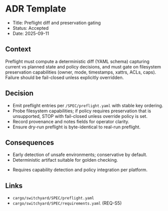 # ADR Template

- Title: Preflight diff and preservation gating
- Status: Accepted
- Date: 2025-09-11

## Context

Preflight must compute a deterministic diff (YAML schema) capturing current vs planned state and policy decisions, and must gate on filesystem preservation capabilities (owner, mode, timestamps, xattrs, ACLs, caps). Failure should be fail-closed unless explicitly overridden.

## Decision

- Emit preflight entries per `/SPEC/preflight.yaml` with stable key ordering.
- Probe filesystem capabilities; if policy requires preservation that is unsupported, STOP with fail-closed unless override policy is set.
- Record provenance and notes fields for operator clarity.
- Ensure dry-run preflight is byte-identical to real-run preflight.

## Consequences

+ Early detection of unsafe environments; conservative by default.
+ Deterministic artifact suitable for golden checking.
- Requires capability detection and policy integration per platform.

## Links

- `cargo/switchyard/SPEC/preflight.yaml`
- `cargo/switchyard/SPEC/requirements.yaml` (REQ-S5)
